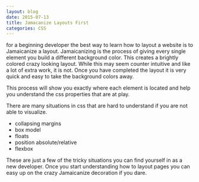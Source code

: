 ```yaml
---
layout: blog
date: 2015-07-13
title: Jamacanize Layouts First
categories: CSS
---
```


for a beginning developer the best way to learn how to layout a website is to Jamaicanize a layout. Jamaicanizing is the process of giving every single element you build a different background color. This creates a brightly colored crazy looking layout. While this may seem counter intuitive and like a lot of extra work, it is not. Once you have completed the layout it is very quick and easy to take the background colors away. 

This process will show you exactly where each element is located and help you understand the css properties that are at play. 

There are many situations in css that are hard to understand if you are not able to visualize.
- collapsing margins
- box model
- floats
- position absolute/relative
- flexbox

These are just a few of the tricky situations you can find yourself in as a new developer. Once you start understanding how to layout pages you can easy up on the crazy Jamaicanize decoration if you dare. 